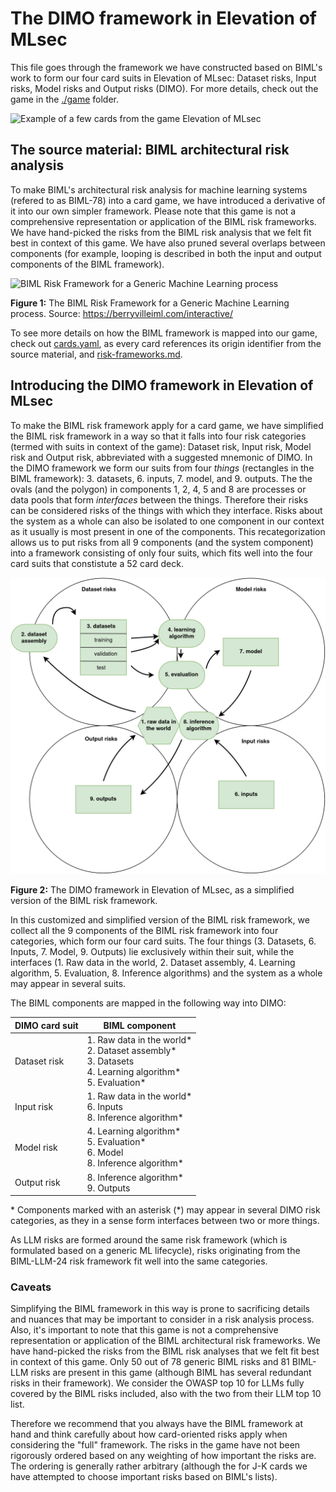 # The DIMO framework in Elevation of MLsec
This file goes through the framework we have constructed based on BIML's work to form our four card suits in Elevation of MLsec: Dataset risks, Input risks, Model risks and Output risks (DIMO). For more details, check out the game in the [./game](./game/) folder.

<img src="./game/cards-example.png" alt="Example of a few cards from the game Elevation of MLsec" style="height: 500px;"/>


## The source material: BIML architectural risk analysis
To make BIML's architectural risk analysis for machine learning systems (refered to as BIML-78) into a card game, we have introduced a derivative of it into our own simpler framework. Please note that this game is not a comprehensive representation or application of the BIML risk frameworks. We have hand-picked the risks from the BIML risk analysis that we felt fit best in context of this game. We have also pruned several overlaps between components (for example, looping is described in both the input and output components of the BIML framework). 


<img src="./ml-risk-frameworks/biml-78-framework.png" alt="BIML Risk Framework for a Generic Machine Learning process"/>

**Figure 1:** The BIML Risk Framework for a Generic Machine Learning process. Source: https://berryvilleiml.com/interactive/


To see more details on how the BIML framework is mapped into our game, check out [cards.yaml](./game/cards.yaml), as every card references its origin identifier from the source material, and [risk-frameworks.md](./ml-risk-frameworks/risk-frameworks.md).

## Introducing the DIMO framework in Elevation of MLsec

To make the BIML risk framework apply for a card game, we have simplified the BIML risk framework in a way so that it falls into four risk categories (termed with suits in context of the game): Dataset risk, Input risk, Model risk and Output risk, abbreviated with a suggested mnemonic of DIMO. In the DIMO framework we form our suits from four *things* (rectangles in the BIML framework): 3. datasets, 6.  inputs,  7. model, and 9. outputs. The the ovals (and the polygon) in components 1, 2, 4, 5 and 8 are processes or data pools that form *interfaces* between the things. Therefore their risks can be considered risks of the things with which they interface. Risks about the system as a whole can also be isolated to one component in our context as it usually is most present in one of the components. This recategorization allows us to put risks from all 9 components (and the system component) into a framework consisting of only four suits, which fits well into the four card suits that constistute a 52 card deck.

<img src="./ml-risk-frameworks/DIMO-eoml.png" alt="The DIMO model presented in Elevation of Mlsec"/>

**Figure 2:** The DIMO framework in Elevation of MLsec, as a simplified version of the BIML risk framework.

In this customized and simplified version of the BIML risk framework, we collect all the 9 components of the BIML risk framework into four categories, which form our four card suits. The four things (3. Datasets, 6. Inputs, 7. Model, 9. Outputs) lie exclusively within their suit, while the interfaces (1. Raw data in the world, 2. Dataset assembly, 4. Learning algorithm, 5. Evaluation, 8. Inference algorithms) and the system as a whole may appear in several suits.

The BIML components are mapped in the following way into DIMO: 

| DIMO card suit | BIML component    |
|-------------------|----------------------------|
| Dataset risk   |   1. Raw data in the world*<br> 2. Dataset assembly*  <br> 3. Datasets <br> 4. Learning algorithm*<br>5. Evaluation*<br>      |
| Input risk   |   1. Raw data in the world*<br>   6. Inputs      <br> 8. Inference algorithm*    |
| Model risk      | 4. Learning algorithm*<br>5. Evaluation*<br> 6. Model <br> 8. Inference algorithm*       |
| Output risk    | 8. Inference algorithm* <br>  9. Outputs  |

 \* Components marked with an asterisk (\*) may appear in several DIMO risk categories, as they in a sense form interfaces between two or more things.

As LLM risks are formed around the same risk framework (which is formulated based on a generic ML lifecycle), risks originating from the BIML-LLM-24 risk framework fit well into the same categories.

### Caveats

Simplifying the BIML framework in this way is prone to sacrificing details and nuances that may be important to consider in a risk analysis process. Also, it's important to note that this game is not a comprehensive representation or application of the BIML architectural risk frameworks. We have hand-picked the risks from the BIML risk analyses that we felt fit best in context of this game. Only 50 out of 78 generic BIML risks and 81 BIML-LLM risks are present in this game (although BIML has several redundant risks in their framework). We consider the OWASP top 10 for LLMs fully covered by the BIML risks included, also with the two from their LLM top 10 list. 

Therefore we recommend that you always have the BIML framework at hand and think carefully about how card-oriented risks apply when considering the "full" framework. The risks in the game have not been rigorously ordered based on any weighting of how important the risks are. The ordering is generally rather arbitrary (although the for J-K cards we have attempted to choose important risks based on BIML's lists).